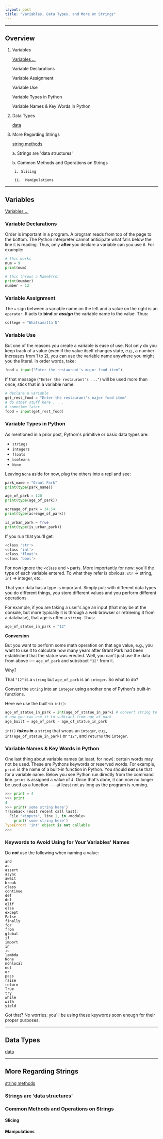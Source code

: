 ```yaml
---
layout: post
title: "Variables, Data Types, and More on Strings"
---
```



---

## Overview

1. Variables

    [Variables ...](https://realpython.com/python-variables/)

    Variable Declarations

    Variable Assignment

    Variable Use

    Variable Types in Python

    Variable Names & Key Words in Python

2. Data Types

    [data](https://realpython.com/python-data-types/)

3. More Regarding Strings

    [string methods](https://realpython.com/python-strings/)

    a. Strings are 'data structures'

    b. Common Methods and Operations on Strings

        i. Slicing

        ii.  Manipulations

---

## Variables

[Variables ...](https://realpython.com/python-variables/)

### Variable Declarations

Order is important in a program.  A program reads from top of the page to the bottom.  The Python interpreter cannot anticipate what falls below the line it is reading.  Thus, only __after__ you declare a variable can you use it.  For example:

```python
# this works
num = 9
print(num)

# this throws a NameError
print(number)
number = 12
```

### Variable Assignment

The `=` sign between a variable name on the left and a value on the right is an `operator`.  It acts to __bind__ or ___assign___ the variable name to the value.  Thus: 

```python
college = "Whatsamatta U"
```

### Variable Use

But one of the reasons you create a variable is ease of use. Not only do you keep track of a value (even if the value itself changes state, e.g., a number increases from 1 to 2), you can use the variable name anywhere you might you the literal.  In order words, take:

```python
food = input("Enter the restaurant's major food item")
```

If that message (`"Enter the restaurant's ..."`) will be used more than once, stick that in a variable name:

```python
# declare a variable
get_rest_food = "Enter the restaurant's major food item"  
# do other stuff here . . .
# sometime later
food = input(get_rest_food)
```
### Variable Types in Python

As mentioned in a prior post, Python's primitive or basic data types are:  

- `strings`
- `integers`
- `floats`
- `booleans`
- `None`

Leaving `None` aside for now, plug the others into a repl and see:

```python
park_name = "Grant Park"
print(type(park_name))

age_of_park = 120 
print(type(age_of_park))

acreage_of_park = 34.54
print(type(acreage_of_park))

is_urban_park = True
print(type(is_urban_park))

```

If you run that you'll get:

```bash
<class 'str'>
<class 'int'>
<class 'float'>
<class 'bool'>
```

For now ignore the `<class` and `>` parts.  More importantly for now: you'll the type of each variable entered.  To what they refer is obvious: `str` => string, `int` => integer, etc.  

That your data has a type is important.  Simply put: with different data types you do different things, you store different values and you perform different operations.

For example, if you are taking a user's age an input (that may be at the console, but more typically it is through a web browser or retrieving it from a database), that age is often a `string`.  Thus:

```python
age_of_statue_in_park = "12"
```

__Conversion__

But you want to perform some math operation on that age value, e.g., you want to use it to calculate how many years after Grant Park had been established that the statue was erected.  Well, you can't just use the data from above --- `age_of_park` and substract `"12"` from it.  

Why?

That `"12"` is a `string` but `age_of_park` is an `integer`.  So what to do?  

Convert the `string` into an `integer` using another one of Python's built-in functions.  

Here we use the built-in `int()`:

```python
age_of_statue_in_park = int(age_of_statue_in_park) # convert string to an integer
# now you can use it to subtract from age of park
age_built = age_of_park - age_of_statue_in_park
```

`int()` ___takes in___ a `string` that wraps an `integer`, e.g., `int(age_of_statue_in_park)` or `"12"`, and `returns` the `integer`.



### Variable Names & Key Words in Python

One last thing about variable names (at least, for now):  certain words may not be used. These are Pythons keywords or reserved words.  For example, `print` is the name of a built-in function in Python.  You should ___not___ use that for a variable name.  Below you see Python run directly from the command line.  `print` is assigned a value of `4`.  Once that's done, it can now no longer be used as a function --- at least not as long as the program is running.  

```python
>>> print = 4
>>> print
4
>>> print('some string here')
Traceback (most recent call last):
  File "<input>", line 1, in <module>
    print('some string here')
TypeError: 'int' object is not callable
>>>

```

### Keywords to Avoid Using for Your Variables' Names

Do ___not___ use the following when naming a value:

```
and	
as	
assert	
async	
await	
break	
class	
continue	
def	
del
elif	
else	
except	
False	
finally	
for	
from	
global	
if	
import	
in	
is	
lambda	
None	
nonlocal	
not	
or	
pass
raise
return
True	
try
while
with
yield
```

Got that?  No worries; you'll be using these keywords soon enough for their proper purposes.

---

## Data Types

[data](https://realpython.com/python-data-types/)

---

## More Regarding Strings

[string methods](https://realpython.com/python-strings/)

### Strings are 'data structures'

### Common Methods and Operations on Strings

#### Slicing

#### Manipulations



